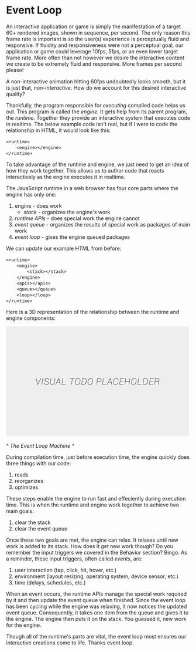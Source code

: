 # Event Loop

An interactive application or game is simply the manifestation of a target 60+ rendered images, shown in sequence, per second. The only reason this frame rate is important is so the user(s) experience is perceptually fluid and responsive. If fluidity and responsiveness were not a perceptual goal, our application or game could leverage 10fps, 5fps, or an even lower target frame rate. More often than not however we desire the interactive content we create to be extremely fluid and responsive. More frames per second please!

A non-interactive animation hitting 60fps undoubtedly looks smooth, but it is just that, *non-interactive*. How do we account for this desired interactive quality?

Thankfully, the program responsible for *executing* compiled code helps us out. This program is called the *engine*. It gets help from its parent program, the *runtime*. Together they provide an interactive system that executes code in realtime. The below example code isn't real, but if I were to code the relationship in HTML, it would look like this:

```
<runtime>
    <engine></engine>
</runtime>
```

To take advantage of the runtime and engine, we just need to get an idea of how they work together. This allows us to author code that reacts interactively as the engine executes it in realtime.

The JavaScript runtime in a web browser has four core parts where the engine has only one:
1. engine - does work
    - *stack* - organizes the engine's work
2. *runtime APIs* - does special work the engine cannot
3. *event queue* - organizes the results of special work as packages of main work
4. *event loop* - gives the engine queued packages

We can update our example HTML from before:

```
<runtime>
    <engine>
        <stack></stack>
    </engine>
    <apis></apis>
    <queue></queue>
    <loop></loop>
</runtime>
```

Here is a 3D representation of the relationship between the runtime and engine components:

![alt text](../assets/visual-todo-placeholder.jpg "The Event Loop Machine")

*^ The Event Loop Machine ^*

During compilation time, just before execution time, the engine quickly does three things with our code:
1. reads
2. reorganizes
3. optimizes

These steps enable the engine to run fast and effeciently during execution time. This is when the runtime and engine work together to achieve two main goals:
1. clear the stack
2. clear the event queue

Once these two goals are met, the engine can relax. It relaxes until new work is added to its stack. How does it get new work though? Do you remember the input triggers we covered in the Behavior section? Bingo. As a reminder, these input triggers, often called *events*, are:
1. user interaction (tap, click, hit, hover, etc.)
2. environment (layout resizing, operating system, device sensor, etc.)
3. time (delays, schedules, etc.)

When an event occurs, the runtime APIs manage the special work required by it and then update the event queue when finished. Since the event loop has been cycling while the engine was relaxing, it now notices the updated event queue. Consequently, it takes one item from the queue and gives it to the engine. The engine then puts it on the stack. You guessed it, new work for the engine.

Though all of the runtime's parts are vital, the event loop most ensures our interactive creations come to life. Thanks event loop.
